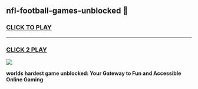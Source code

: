 
## nfl-football-games-unblocked 👋
<h3>
<a href="https://premium.freeplayer.one?title=nfl-football-games-unblocked&ref=14F">CLICK TO PLAY</a></h3>
<hr>

<h3>
<a href="https://premium.freeplayer.one?title=nfl-football-games-unblocked&ref=14F">CLICK 2 PLAY</a>
  
</h3>

<a href="https://premium.freeplayer.one?title=nfl-football-games-unblocked&ref=12F/"><img src="https://clearcache.store/games.png"></a>


**worlds hardest game unblocked: Your Gateway to Fun and Accessible Online Gaming**
